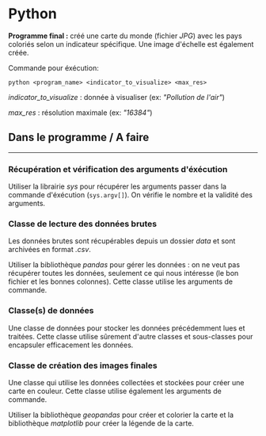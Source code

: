 # Python

**Programme final :** créé une carte du monde (fichier *JPG*) avec les pays coloriés selon un indicateur spécifique. Une image d'échelle est également créée.

Commande pour éxécution:
```
python <program_name> <indicator_to_visualize> <max_res>
```

*indicator_to_visualize* : donnée à visualiser (ex: *"Pollution de l'air"*)

*max_res* : résolution maximale (ex: *"16384"*)

## Dans le programme / A faire

---

### Récupération et vérification des arguments d'éxécution

Utiliser la librairie *sys* pour récupérer les arguments passer dans la commande d'éxécution (`sys.argv[]`). On vérifie le nombre et la validité des arguments.


### Classe de lecture des données brutes

Les données brutes sont récupérables depuis un dossier *data* et sont archivées en format *.csv*.

Utiliser la bibliothèque *pandas* pour gérer les données : on ne veut pas récupérer toutes les données, seulement ce qui nous intéresse (le bon fichier et les bonnes colonnes). Cette classe utilise les arguments de commande.


### Classe(s) de données

Une classe de données pour stocker les données précédemment lues et traitées. Cette classe utilise sûrement d'autre classes et sous-classes pour encapsuler efficacement les données.


### Classe de création des images finales

Une classe qui utilise les données collectées et stockées pour créer une carte en couleur. Cette classe utilise également les arguments de commande.

Utiliser la bibliothèque *geopandas* pour créer et colorier la carte et la bibliothèque *matplotlib* pour créer la légende de la carte.